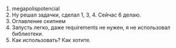 1. megapolispotencial
2. Ну решал задачки, сделал 1, 3, 4. Сейчас 6 делаю.
3. Оглавление скипнем
4. Запусть легко, даже requirements не нужен, я не использовал библиотеки.
5. Как использовать? Как хотите.
